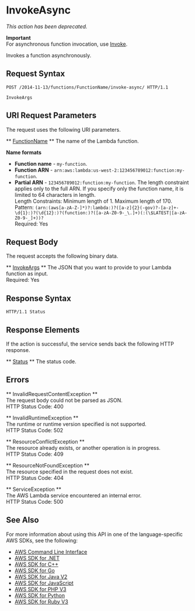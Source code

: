 # InvokeAsync<a name="API_InvokeAsync"></a>

 *This action has been deprecated\.* 

**Important**  
For asynchronous function invocation, use [Invoke](API_Invoke.md)\.

Invokes a function asynchronously\.

## Request Syntax<a name="API_InvokeAsync_RequestSyntax"></a>

```
POST /2014-11-13/functions/FunctionName/invoke-async/ HTTP/1.1

InvokeArgs
```

## URI Request Parameters<a name="API_InvokeAsync_RequestParameters"></a>

The request uses the following URI parameters\.

 ** [FunctionName](#API_InvokeAsync_RequestSyntax) **   <a name="SSS-InvokeAsync-request-FunctionName"></a>
The name of the Lambda function\.  

**Name formats**
+  **Function name** \- `my-function`\.
+  **Function ARN** \- `arn:aws:lambda:us-west-2:123456789012:function:my-function`\.
+  **Partial ARN** \- `123456789012:function:my-function`\.
The length constraint applies only to the full ARN\. If you specify only the function name, it is limited to 64 characters in length\.  
Length Constraints: Minimum length of 1\. Maximum length of 170\.  
Pattern: `(arn:(aws[a-zA-Z-]*)?:lambda:)?([a-z]{2}(-gov)?-[a-z]+-\d{1}:)?(\d{12}:)?(function:)?([a-zA-Z0-9-_\.]+)(:(\$LATEST|[a-zA-Z0-9-_]+))?`   
Required: Yes

## Request Body<a name="API_InvokeAsync_RequestBody"></a>

The request accepts the following binary data\.

 ** [InvokeArgs](#API_InvokeAsync_RequestSyntax) **   <a name="SSS-InvokeAsync-request-InvokeArgs"></a>
The JSON that you want to provide to your Lambda function as input\.  
Required: Yes

## Response Syntax<a name="API_InvokeAsync_ResponseSyntax"></a>

```
HTTP/1.1 Status
```

## Response Elements<a name="API_InvokeAsync_ResponseElements"></a>

If the action is successful, the service sends back the following HTTP response\.

 ** [Status](#API_InvokeAsync_ResponseSyntax) **   <a name="SSS-InvokeAsync-response-Status"></a>
The status code\.

## Errors<a name="API_InvokeAsync_Errors"></a>

 ** InvalidRequestContentException **   
The request body could not be parsed as JSON\.  
HTTP Status Code: 400

 ** InvalidRuntimeException **   
The runtime or runtime version specified is not supported\.  
HTTP Status Code: 502

 ** ResourceConflictException **   
The resource already exists, or another operation is in progress\.  
HTTP Status Code: 409

 ** ResourceNotFoundException **   
The resource specified in the request does not exist\.  
HTTP Status Code: 404

 ** ServiceException **   
The AWS Lambda service encountered an internal error\.  
HTTP Status Code: 500

## See Also<a name="API_InvokeAsync_SeeAlso"></a>

For more information about using this API in one of the language\-specific AWS SDKs, see the following:
+  [AWS Command Line Interface](https://docs.aws.amazon.com/goto/aws-cli/lambda-2015-03-31/InvokeAsync) 
+  [AWS SDK for \.NET](https://docs.aws.amazon.com/goto/DotNetSDKV3/lambda-2015-03-31/InvokeAsync) 
+  [AWS SDK for C\+\+](https://docs.aws.amazon.com/goto/SdkForCpp/lambda-2015-03-31/InvokeAsync) 
+  [AWS SDK for Go](https://docs.aws.amazon.com/goto/SdkForGoV1/lambda-2015-03-31/InvokeAsync) 
+  [AWS SDK for Java V2](https://docs.aws.amazon.com/goto/SdkForJavaV2/lambda-2015-03-31/InvokeAsync) 
+  [AWS SDK for JavaScript](https://docs.aws.amazon.com/goto/AWSJavaScriptSDK/lambda-2015-03-31/InvokeAsync) 
+  [AWS SDK for PHP V3](https://docs.aws.amazon.com/goto/SdkForPHPV3/lambda-2015-03-31/InvokeAsync) 
+  [AWS SDK for Python](https://docs.aws.amazon.com/goto/boto3/lambda-2015-03-31/InvokeAsync) 
+  [AWS SDK for Ruby V3](https://docs.aws.amazon.com/goto/SdkForRubyV3/lambda-2015-03-31/InvokeAsync) 